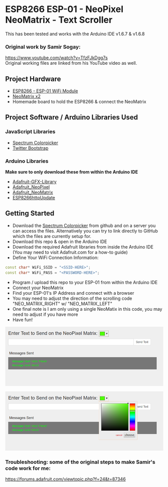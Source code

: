 # ESP8266 ESP-01 - NeoPixel NeoMatrix - Text Scroller
This has been tested and works with the Arduino IDE v1.6.7 & v1.6.8  

### Original work by Samir Sogay:
https://www.youtube.com/watch?v=TfzFJkDgg7s  
Original working files are linked from his YouTube video as well.  


## Project Hardware
- [ESP8266 - ESP-01 WiFi Module](https://www.google.com/webhp?sourceid=chrome-instant&ion=1&espv=2&ie=UTF-8#tbs=vw:l,mr:1,price:1,ppr_max:10&tbm=shop&q=esp-01+wi-fi)
- [NeoMatrix x2](https://www.adafruit.com/products/1487)
- Homemade board to hold the ESP8266 & connect the NeoMatrix  


## Project Software / Arduino Libraries Used
### JavaScript Libraries  
- [Spectrum Colorpicker](https://github.com/bgrins/spectrum)  
- [Twitter Bootstrap](http://getbootstrap.com/)  

### Arduino Libraries  
**Make sure to only download these from within the Arduino IDE**  
- [Adafruit-GFX-Library](https://github.com/adafruit/Adafruit-GFX-Library)  
- [Adafruit_NeoPixel](https://github.com/adafruit/Adafruit_NeoPixel)  
- [Adafruit_NeoMatrix](https://github.com/adafruit/Adafruit_NeoMatrix)  
- [ESP8266httpUpdate](https://github.com/esp8266/Arduino)  


## Getting Started
- Download the [Spectrum Colorpicker](https://github.com/bgrins/spectrum) from github and on a server you can access the files. Alternatively you can try to link directly to GitHub which the files are currently setup for.  
- Download this repo & open in the Arduino IDE  
- Download the required Adafruit libraries from inside the Arduino IDE (You may need to visit Adafruit.com for a how-to guide)  
- Define Your WiFi Connection Information:  

```c++
const char* WiFi_SSID = "<SSID-HERE>";
const char* WiFi_PASS = "<PASSWORD-HERE>";
```

- Program / upload this repo to your ESP-01 from within the Arduino IDE  
- Connect your NeoMatrix  
- Find your ESP-01's IP Address and connect with a browser  
- You may need to adjust the direction of the scrolling code "NEO_MATRIX_RIGHT" w/ "NEO_MATRIX_LEFT"  
- One final note is I am only using a single NeoMatix in this code, you may need to adjust if you have more  
- Have fun!

![Demo Shot](/screenshots/ESP-01-NeoMatrix.png)

![Demo Shot Color Picker Open](/screenshots/ESP-01-NeoMatrix-Colorpicker.png)


### Troubleshooting: some of the original steps to make Samir's code work for me:  
https://forums.adafruit.com/viewtopic.php?f=24&t=87346   

